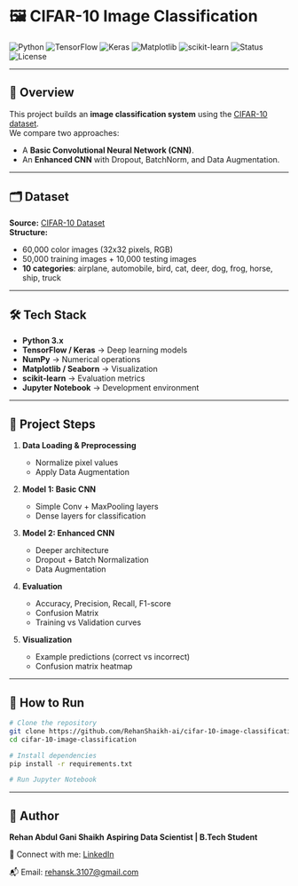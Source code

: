 # 🖼️ CIFAR-10 Image Classification  

![Python](https://img.shields.io/badge/Python-3.9-blue?logo=python)
![TensorFlow](https://img.shields.io/badge/TensorFlow-2.x-orange?logo=tensorflow)
![Keras](https://img.shields.io/badge/Keras-DL-red?logo=keras)
![Matplotlib](https://img.shields.io/badge/Matplotlib-Visualization-yellow?logo=plotly)
![scikit-learn](https://img.shields.io/badge/scikit--learn-ML-green?logo=scikitlearn)
![Status](https://img.shields.io/badge/Status-Active-success)
![License](https://img.shields.io/badge/License-MIT-lightgrey)

---

## 📌 Overview
This project builds an **image classification system** using the [CIFAR-10 dataset](https://www.cs.toronto.edu/~kriz/cifar.html).  
We compare two approaches:
- A **Basic Convolutional Neural Network (CNN)**.  
- An **Enhanced CNN** with Dropout, BatchNorm, and Data Augmentation.  

---

## 🗂 Dataset
**Source:** [CIFAR-10 Dataset](https://www.cs.toronto.edu/~kriz/cifar.html)  
**Structure:**
- 60,000 color images (32x32 pixels, RGB)  
- 50,000 training images + 10,000 testing images  
- **10 categories**: airplane, automobile, bird, cat, deer, dog, frog, horse, ship, truck  

---

## 🛠 Tech Stack
- **Python 3.x**
- **TensorFlow / Keras** → Deep learning models
- **NumPy** → Numerical operations
- **Matplotlib / Seaborn** → Visualization
- **scikit-learn** → Evaluation metrics
- **Jupyter Notebook** → Development environment

---

## 📍 Project Steps
1. **Data Loading & Preprocessing**
   - Normalize pixel values
   - Apply Data Augmentation  

2. **Model 1: Basic CNN**
   - Simple Conv + MaxPooling layers
   - Dense layers for classification  

3. **Model 2: Enhanced CNN**
   - Deeper architecture
   - Dropout + Batch Normalization
   - Data Augmentation  

4. **Evaluation**
   - Accuracy, Precision, Recall, F1-score
   - Confusion Matrix
   - Training vs Validation curves  

5. **Visualization**
   - Example predictions (correct vs incorrect)
   - Confusion matrix heatmap  

---

## 🚀 How to Run
```bash
# Clone the repository
git clone https://github.com/RehanShaikh-ai/cifar-10-image-classification.git
cd cifar-10-image-classification

# Install dependencies
pip install -r requirements.txt

# Run Jupyter Notebook
```

---

## **👤 Author**

**Rehan Abdul Gani Shaikh**
**Aspiring Data Scientist | B.Tech Student**

🔗 Connect with me:  [LinkedIn](https://www.linkedin.com/in/rehan-shaikh-68153a246)  

📬 Email: rehansk.3107@gmail.com
